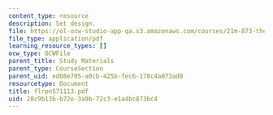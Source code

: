 ```yaml
---
content_type: resource
description: Set design.
file: https://ol-ocw-studio-app-qa.s3.amazonaws.com/courses/21m-873-theater-arts-topics-fall-2004-january-iap-2005/28c9b13bb72e3a9b72c3e1a4bc873bc4_flrpn571113.pdf
file_type: application/pdf
learning_resource_types: []
ocw_type: OCWFile
parent_title: Study Materials
parent_type: CourseSection
parent_uid: ed08e705-a0cb-425b-fec6-178c4a073ad8
resourcetype: Document
title: flrpn571113.pdf
uid: 28c9b13b-b72e-3a9b-72c3-e1a4bc873bc4
---
```

